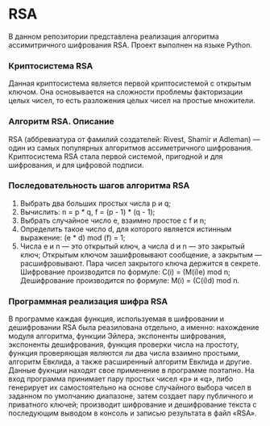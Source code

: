 # RSA
В данном репозитории представлена реализация алгоритма ассимитричного шифрования RSA. Проект выполнен на языке Python.

### Криптосистема RSA
Данная криптосистема является первой криптосистемой с открытым ключом. Она
основывается на сложности проблемы факторизации целых чисел, то есть разложения
целых чисел на простые множители.

### Алгоритм RSA. Описание
RSA (аббревиатура от фамилий создателей: Rivest, Shamir и Adleman) — один из самых
популярных алгоритмов ассиметричного шифрования. Криптосистема RSA стала первой
системой, пригодной и для шифрования, и для цифровой подписи.

### Последовательность шагов алгоритма RSA
1. Выбрать два больших простых числа p и q;
2. Вычислить: n = p * q, f = (p - 1) * (q - 1);
3. Выбрать случайное число e, взаимно простое с f и n;
4. Определить такое число d, для которого является истинным выражение: (e * d) mod
(f) = 1;
5. Числа e и n — это открытый ключ, а числа d и n — это закрытый ключ;
Открытым ключом зашифровывают сообщение, а закрытым — расшифровывают. Пара
чисел закрытого ключа держится в секрете.
Шифрование производится по формуле: C(i) = (M(i)e) mod n;
Дешифрование производится по формуле: M(i) = (C(i)d) mod n.

### Программная реализация шифра RSA
В программе каждая функция, используемая в шифровании и дешифровании RSA была
реазилована отдельно, а именно: нахождение модуля алгоритма, функции Эйлера,
экспоненты шифрования, экспоненты дешифрования, функция проверки числа на
простоту, функция проверяющая являются ли два числа взаимно простыми, алгоритм
Евклида, а также расширенный алгоритм Евклида и другие. Данные фукнции находят свое
применение в программе поэтапно. На вход программа принимает пару простых чисел «p»
и «q», либо генерирует их самостоятельно на основе случайного выбора чисел в заданном
по умолчанию диапазоне, затем создает пару публичного и приватного ключей;
производит шифрование и дешифрование текста с последующим выводом в консоль и
записью результата в файл «RSA».
